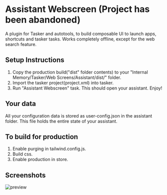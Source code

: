 # Assistant Webscreen (Project has been abandoned)

A plugin for Tasker and autotools, to build composable UI to launch apps, shortcuts and tasker tasks. Works completely offline, except for the web search feature.

## Setup Instructions

1. Copy the production build("dist" folder contents) to your "Internal Memory/Tasker/Web Screens/Assistant/dist/" folder.
2. Import the tasker project(project.xml) into tasker.
3. Run "Assistant Webscreen" task. This should open your assistant. Enjoy!

## Your data

All your configuration data is stored as user-config.json in the assistant folder. This file holds the entire state of your assistant.

## To build for production

1. Enable purging in tailwind.config.js.
2. Build css.
3. Enable production in store.

## Screenshots

![preview](https://user-images.githubusercontent.com/34638773/103294376-0cc3bd80-49f2-11eb-9bae-81a9f22d4d68.jpg)
